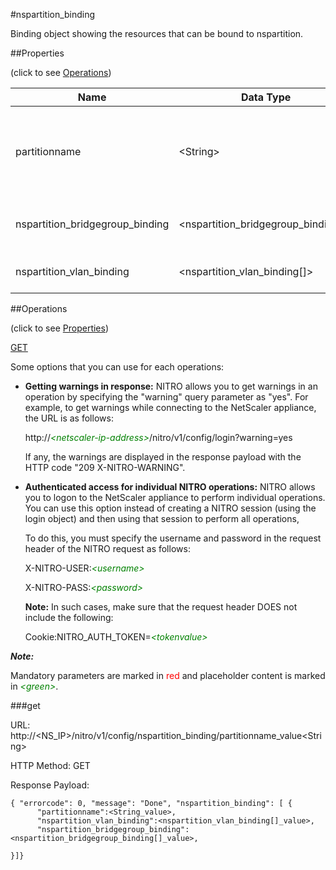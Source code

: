 #nspartition_binding

Binding object showing the resources that can be bound to nspartition.


##Properties 
<span>(click to see [Operations](#operations))</span>


<table><thead><tr><th>Name</th><th> Data Type</th><th> Permissions</th><th>Description</th></tr></thead><tbody><tr><td>partitionname</td><td>&lt;String></td><td>Read-write</td><td>Name of partition for which to display parameters.&lt;br>Minimum length = 1</td><tr><tr><td>nspartition_bridgegroup_binding</td><td>&lt;nspartition_bridgegroup_binding[]></td><td>Read-only</td><td>bridgegroup that can be bound to nspartition.</td><tr><tr><td>nspartition_vlan_binding</td><td>&lt;nspartition_vlan_binding[]></td><td>Read-only</td><td>vlan that can be bound to nspartition.</td><tr></tbody></table>
##Operations 
<span>(click to see [Properties](#properties))</span>


[GET](#get)


Some options that you can use for each operations:
<ul><li><p><b>Getting warnings in response:</b> NITRO allows you to get warnings in an operation by specifying the "warning" query parameter as "yes". For example, to get warnings while connecting to the NetScaler appliance, the URL is as follows:</p><p>http://<span style="color:green;font-style:italic;">&lt;netscaler-ip-address&gt;</span>/nitro/v1/config/login?warning=yes</p><p>If any, the warnings are displayed in the response payload with the HTTP code "209 X-NITRO-WARNING".</p></li><li><p><b>Authenticated access for individual NITRO operations:</b> NITRO allows you to logon to the NetScaler appliance to perform individual operations. You can use this option instead of creating a NITRO session (using the login object) and then using that session to perform all operations,</p><p>To do this, you must specify the username and password in the request header of the NITRO request as follows:</p><p>X-NITRO-USER:<span style="color:green;font-style:italic;">&lt;username&gt;</span></p><p>X-NITRO-PASS:<span style="color:green;font-style:italic;">&lt;password&gt;</span></p><p><b>Note:</b> In such cases, make sure that the request header DOES not include the following:</p><p>Cookie:NITRO_AUTH_TOKEN=<span style="color:green;font-style:italic;">&lt;tokenvalue&gt;</span></p></li></ul>



***Note:*** 
Mandatory parameters are marked in <span style="color:#FF0000;">red</span> and placeholder content is marked in <span style="color:green;font-style:italic">&lt;green&gt;</span>.

###get



URL: http://&lt;NS_IP&gt;/nitro/v1/config/nspartition_binding/partitionname_value&lt;String&gt;
HTTP Method: GET
Response Payload: ```{ "errorcode": 0, "message": "Done", "nspartition_binding": [ {      "partitionname":<String_value>,      "nspartition_vlan_binding":<nspartition_vlan_binding[]_value>,      "nspartition_bridgegroup_binding":<nspartition_bridgegroup_binding[]_value>,}]}```



